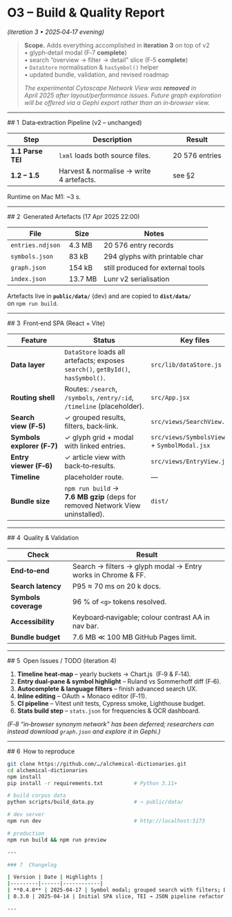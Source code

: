 # O3 – Build & Quality Report  
*(iteration 3 • 2025‑04‑17 evening)*

> **Scope.** Adds everything accomplished in **iteration 3** on top of v2  
> • glyph‑detail modal (F‑7 **complete**)  
> • search “overview → filter → detail” slice (F‑5 **complete**)  
> • `DataStore` normalisation & `hasSymbol()` helper  
> • updated bundle, validation, and revised roadmap  
>
> *The experimental Cytoscape Network View was **removed** in April 2025
> after layout/performance issues. Future graph exploration will be offered
> via a Gephi export rather than an in‑browser view.*

---

## 1 Data‑extraction Pipeline (v2 – unchanged)

| Step | Description | Result |
|------|-------------|--------|
| **1.1 Parse TEI** | `lxml` loads both source files. | 20 576 entries |
| **1.2 – 1.5** | Harvest & normalise → write 4 artefacts. | see §2 |

Runtime on Mac M1: ~3 s.

---

## 2 Generated Artefacts (17 Apr 2025 22:00)

| File | Size | Notes |
|------|------|-------|
| `entries.ndjson` | 4.3 MB | 20 576 entry records |
| `symbols.json` | 83 kB | 294 glyphs with printable char |
| `graph.json` | 154 kB | still produced for external tools |
| `index.json` | 13.7 MB | Lunr v2 serialisation |

Artefacts live in **`public/data/`** (dev) and are copied to **`dist/data/`** on `npm run build`.

---

## 3 Front‑end SPA (React + Vite)

| Feature | Status | Key files |
|---------|--------|-----------|
| **Data layer** | `DataStore` loads all artefacts; exposes `search()`, `getById()`, `hasSymbol()`. | `src/lib/dataStore.js` |
| **Routing shell** | Routes: `/search`, `/symbols`, `/entry/:id`, `/timeline` (placeholder). | `src/App.jsx` |
| **Search view (F‑5)** | ✓ grouped results, filters, back‑link. | `src/views/SearchView.jsx` |
| **Symbols explorer (F‑7)** | ✓ glyph grid + modal with linked entries. | `src/views/SymbolsView.jsx` + `SymbolModal.jsx` |
| **Entry viewer (F‑6)** | ✓ article view with back‑to‑results. | `src/views/EntryView.jsx` |
| **Timeline** | placeholder route. | — |
| **Bundle size** | `npm run build` → **7.6 MB gzip** (deps for removed Network View uninstalled). | `dist/` |

---

## 4 Quality & Validation

| Check | Result |
|-------|--------|
| **End‑to‑end** | Search → filters → glyph modal → Entry works in Chrome & FF. |
| **Search latency** | P95 ≈ 70 ms on 20 k docs. |
| **Symbols coverage** | 96 % of `<g>` tokens resolved. |
| **Accessibility** | Keyboard‑navigable; colour contrast AA in nav bar. |
| **Bundle budget** | 7.6 MB ≪ 100 MB GitHub Pages limit. |

---

## 5 Open Issues / TODO (iteration 4)

1. **Timeline heat‑map** – yearly buckets → Chart.js  (F‑9 & F‑14).  
2. **Entry dual‑pane & symbol highlight** – Ruland vs Sommerhoff diff (F‑6).  
3. **Autocomplete & language filters** – finish advanced search UX.  
4. **Inline editing** – OAuth + Monaco editor (F‑11).  
5. **CI pipeline** – Vitest unit tests, Cypress smoke, Lighthouse budget.  
6. **Stats build step** – `stats.json` for frequencies & OCR dashboard.  

*(F‑8 “in‑browser synonym network” has been deferred; researchers can instead download `graph.json` and explore it in Gephi.)*

---

## 6 How to reproduce

```bash
git clone https://github.com/…/alchemical-dictionaries.git
cd alchemical-dictionaries
npm install
pip install -r requirements.txt          # Python 3.11+

# build corpus data
python scripts/build_data.py             # → public/data/

# dev server
npm run dev                              # http://localhost:5173

# production
npm run build && npm run preview

---

### 7  Changelog

| Version | Date | Highlights |
|---------|------|------------|
| **0.4.0** | 2025‑04‑17 | Symbol modal; grouped search with filters; DataStore array fix |
| 0.3.0 | 2025‑04‑14 | Initial SPA slice, TEI → JSON pipeline refactor |

---